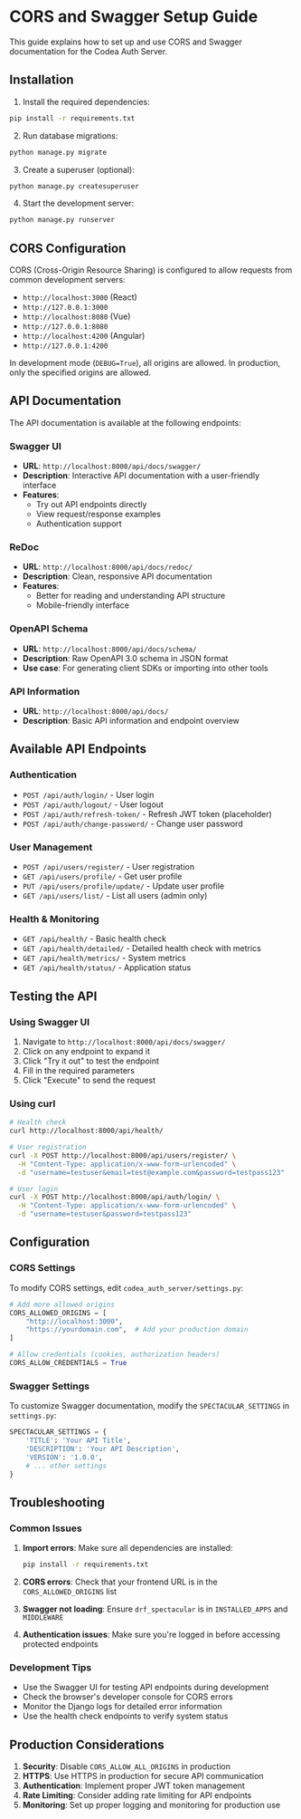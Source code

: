 # CORS and Swagger Setup Guide

This guide explains how to set up and use CORS and Swagger documentation for the Codea Auth Server.

## Installation

1. Install the required dependencies:
```bash
pip install -r requirements.txt
```

2. Run database migrations:
```bash
python manage.py migrate
```

3. Create a superuser (optional):
```bash
python manage.py createsuperuser
```

4. Start the development server:
```bash
python manage.py runserver
```

## CORS Configuration

CORS (Cross-Origin Resource Sharing) is configured to allow requests from common development servers:

- `http://localhost:3000` (React)
- `http://127.0.0.1:3000`
- `http://localhost:8080` (Vue)
- `http://127.0.0.1:8080`
- `http://localhost:4200` (Angular)
- `http://127.0.0.1:4200`

In development mode (`DEBUG=True`), all origins are allowed. In production, only the specified origins are allowed.

## API Documentation

The API documentation is available at the following endpoints:

### Swagger UI
- **URL**: `http://localhost:8000/api/docs/swagger/`
- **Description**: Interactive API documentation with a user-friendly interface
- **Features**: 
  - Try out API endpoints directly
  - View request/response examples
  - Authentication support

### ReDoc
- **URL**: `http://localhost:8000/api/docs/redoc/`
- **Description**: Clean, responsive API documentation
- **Features**:
  - Better for reading and understanding API structure
  - Mobile-friendly interface

### OpenAPI Schema
- **URL**: `http://localhost:8000/api/docs/schema/`
- **Description**: Raw OpenAPI 3.0 schema in JSON format
- **Use case**: For generating client SDKs or importing into other tools

### API Information
- **URL**: `http://localhost:8000/api/docs/`
- **Description**: Basic API information and endpoint overview

## Available API Endpoints

### Authentication
- `POST /api/auth/login/` - User login
- `POST /api/auth/logout/` - User logout
- `POST /api/auth/refresh-token/` - Refresh JWT token (placeholder)
- `POST /api/auth/change-password/` - Change user password

### User Management
- `POST /api/users/register/` - User registration
- `GET /api/users/profile/` - Get user profile
- `PUT /api/users/profile/update/` - Update user profile
- `GET /api/users/list/` - List all users (admin only)

### Health & Monitoring
- `GET /api/health/` - Basic health check
- `GET /api/health/detailed/` - Detailed health check with metrics
- `GET /api/health/metrics/` - System metrics
- `GET /api/health/status/` - Application status

## Testing the API

### Using Swagger UI
1. Navigate to `http://localhost:8000/api/docs/swagger/`
2. Click on any endpoint to expand it
3. Click "Try it out" to test the endpoint
4. Fill in the required parameters
5. Click "Execute" to send the request

### Using curl
```bash
# Health check
curl http://localhost:8000/api/health/

# User registration
curl -X POST http://localhost:8000/api/users/register/ \
  -H "Content-Type: application/x-www-form-urlencoded" \
  -d "username=testuser&email=test@example.com&password=testpass123"

# User login
curl -X POST http://localhost:8000/api/auth/login/ \
  -H "Content-Type: application/x-www-form-urlencoded" \
  -d "username=testuser&password=testpass123"
```

## Configuration

### CORS Settings
To modify CORS settings, edit `codea_auth_server/settings.py`:

```python
# Add more allowed origins
CORS_ALLOWED_ORIGINS = [
    "http://localhost:3000",
    "https://yourdomain.com",  # Add your production domain
]

# Allow credentials (cookies, authorization headers)
CORS_ALLOW_CREDENTIALS = True
```

### Swagger Settings
To customize Swagger documentation, modify the `SPECTACULAR_SETTINGS` in `settings.py`:

```python
SPECTACULAR_SETTINGS = {
    'TITLE': 'Your API Title',
    'DESCRIPTION': 'Your API Description',
    'VERSION': '1.0.0',
    # ... other settings
}
```

## Troubleshooting

### Common Issues

1. **Import errors**: Make sure all dependencies are installed:
   ```bash
   pip install -r requirements.txt
   ```

2. **CORS errors**: Check that your frontend URL is in the `CORS_ALLOWED_ORIGINS` list

3. **Swagger not loading**: Ensure `drf_spectacular` is in `INSTALLED_APPS` and `MIDDLEWARE`

4. **Authentication issues**: Make sure you're logged in before accessing protected endpoints

### Development Tips

- Use the Swagger UI for testing API endpoints during development
- Check the browser's developer console for CORS errors
- Monitor the Django logs for detailed error information
- Use the health check endpoints to verify system status

## Production Considerations

1. **Security**: Disable `CORS_ALLOW_ALL_ORIGINS` in production
2. **HTTPS**: Use HTTPS in production for secure API communication
3. **Authentication**: Implement proper JWT token management
4. **Rate Limiting**: Consider adding rate limiting for API endpoints
5. **Monitoring**: Set up proper logging and monitoring for production use
